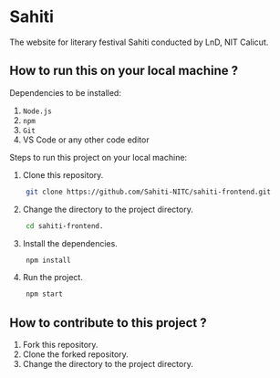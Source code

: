 # Sahiti

The website for literary festival Sahiti conducted by LnD, NIT Calicut.

## How to run this on your local machine ?

Dependencies to be installed:

1. `Node.js`
2. `npm`
3. `Git`
4. VS Code or any other code editor

Steps to run this project on your local machine:

1. Clone this repository. 
   
``` bash
    git clone https://github.com/Sahiti-NITC/sahiti-frontend.git
```
2. Change the directory to the project directory. 
   
``` bash
    cd sahiti-frontend.
```
3. Install the dependencies.
   
``` bash
    npm install
```

4. Run the project.
   
``` bash
    npm start
```

## How to contribute to this project ?

1. Fork this repository.
2. Clone the forked repository.
3. Change the directory to the project directory.
